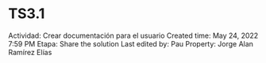 # TS3.1

Actividad: Crear documentación para el usuario
Created time: May 24, 2022 7:59 PM
Etapa: Share the solution
Last edited by: Pau
Property: Jorge Alan Ramírez Elías